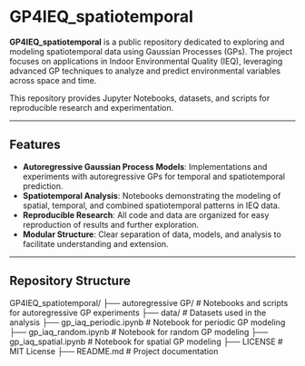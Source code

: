 # GP4IEQ_spatiotemporal

**GP4IEQ_spatiotemporal** is a public repository dedicated to exploring and modeling spatiotemporal data using Gaussian Processes (GPs). The project focuses on applications in Indoor Environmental Quality (IEQ), leveraging advanced GP techniques to analyze and predict environmental variables across space and time.

This repository provides Jupyter Notebooks, datasets, and scripts for reproducible research and experimentation.

---

## Features

- **Autoregressive Gaussian Process Models**: Implementations and experiments with autoregressive GPs for temporal and spatiotemporal prediction.
- **Spatiotemporal Analysis**: Notebooks demonstrating the modeling of spatial, temporal, and combined spatiotemporal patterns in IEQ data.
- **Reproducible Research**: All code and data are organized for easy reproduction of results and further exploration.
- **Modular Structure**: Clear separation of data, models, and analysis to facilitate understanding and extension.

---

## Repository Structure

GP4IEQ_spatiotemporal/
├── autoregressive GP/ # Notebooks and scripts for autoregressive GP experiments
├── data/ # Datasets used in the analysis
├── gp_iaq_periodic.ipynb # Notebook for periodic GP modeling
├── gp_iaq_random.ipynb # Notebook for random GP modeling
├── gp_iaq_spatial.ipynb # Notebook for spatial GP modeling
├── LICENSE # MIT License
├── README.md # Project documentation
